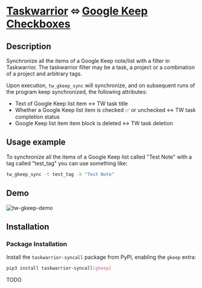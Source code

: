 # [Taskwarrior](https://taskwarrior.org/) ⬄ [Google Keep Checkboxes](https://notion.so)

## Description

Synchronize all the items of a Google Keep note/list with a filter in
Taskwarrior. The taskwarrior filter may be a task, a project or a combination of
a project and arbitrary tags.

Upon execution, `tw_gkeep_sync` will synchronize, and on subsequent runs of the
program keep synchronized, the following attributes:

- Text of Google Keep list item <-> TW task title
- Whether a Google Keep list item is checked ✅ or unchecked <-> TW task completion status
- Google Keep list item item block is deleted <-> TW task deletion

## Usage example

To synchronize all the items of a Google Keep list called "Test Note" with a tag called
"test_tag" you can use something like:

```sh
tw_gkeep_sync -t test_tag -k "Test Note"
```

## Demo

![tw-gkeep-demo](https://github.com/bergercookie/taskwarrior_syncall/raw/master/misc/tw_gkeep_sync.gif)

## Installation

### Package Installation

Install the `taskwarrior-syncall` package from PyPI, enabling the `gkeep`
extra:

```sh
pip3 install taskwarrior-syncall[gkeep]
```

TODO
